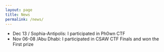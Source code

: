 ```yaml
---
layout: page
title: News
permalink: /news/
---
```



 - Dec 13 / Sophia-Antipolis: I participated in Ph0wn CTF 
 - Nov 06-08 /Abu Dhabi: I participated in CSAW CTF Finals and won the First prize